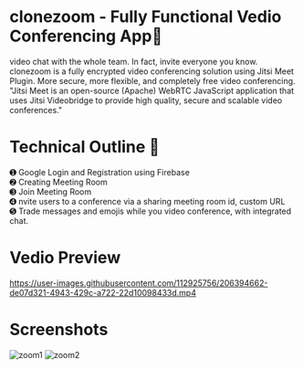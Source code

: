 # clonezoom - Fully Functional Vedio Conferencing App🎥

video chat with the whole team. In fact, invite everyone you know. clonezoom is a fully encrypted video conferencing solution using Jitsi Meet Plugin. More secure, more flexible, and completely free video conferencing.
"Jitsi Meet is an open-source (Apache) WebRTC JavaScript application that uses Jitsi Videobridge to provide high quality, secure and scalable video conferences."
# Technical Outline 👣
➊ Google Login and Registration using Firebase\
➋ Creating Meeting Room\
➌ Join Meeting Room\
➍ nvite users to a conference via a sharing meeting room id, custom URL\
➎ Trade messages and emojis while you video conference, with integrated chat.
# Vedio Preview
https://user-images.githubusercontent.com/112925756/206394662-de07d321-4943-429c-a722-22d10098433d.mp4
# Screenshots
![zoom1](https://user-images.githubusercontent.com/112925756/204835744-d4e5afe8-8546-465a-8e13-9f8ed869cfdf.jpg)
![zoom2](https://user-images.githubusercontent.com/112925756/204836030-3c1f14ee-594d-4673-bf60-97b507d5d887.jpg)
